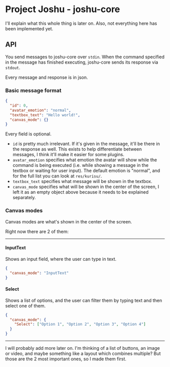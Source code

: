 # Project Joshu - joshu-core

I'll explain what this whole thing is later on. Also, not everything here has been implemented yet.

## API

You send messages to joshu-core over `stdin`.
When the command specified in the message has finished executing, joshu-core sends its response via `stdout`.

Every message and response is in json.

### Basic message format

```json
{
  "id": 0,
  "avatar_emotion": "normal",
  "textbox_text": "Hello world!",
  "canvas_mode": {}
}
```

Every field is optional.

- `id` is pretty much irrelevant. If it's given in the message, it'll be there in the response as well. This exists to help differentiate between messages, I think it'll make it easier for some plugins.
- `avatar_emotion` specifies what emotion the avatar will show while the command is being executed (i.e. while showing a message in the textbox or waiting for user input). The default emotion is "normal", and for the full list you can look at `res/kurisu/`.
- `textbox_text` specifies what message will be shown in the textbox.
- `canvas_mode` specifies what will be shown in the center of the screen, I left it as an empty object above because it needs to be explained separately.

### Canvas modes

Canvas modes are what's shown in the center of the screen.

Right now there are 2 of them:

---

#### InputText

Shows an input field, where the user can type in text.

```json
{
  "canvas_mode": "InputText"
}
```

#### Select

Shows a list of options, and the user can filter them by typing text and then select one of them.

```json
{
  "canvas_mode": {
    "Select": ["Option 1", "Option 2", "Option 3", "Option 4"]
  }
}
```

---

I will probably add more later on. I'm thinking of a list of buttons, an image or video, and maybe something like a layout which combines multiple? But those are the 2 most important ones, so I made them first.
